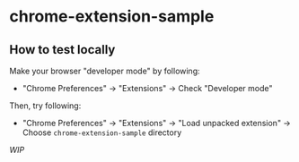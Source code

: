 chrome-extension-sample
=======================

## How to test locally

Make your browser "developer mode" by following:

* "Chrome Preferences" -> "Extensions" -> Check "Developer mode"

Then, try following:

* "Chrome Preferences" -> "Extensions" -> "Load unpacked extension" -> Choose `chrome-extension-sample` directory

*WIP*
